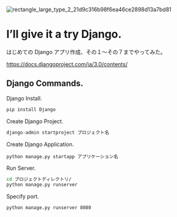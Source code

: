 ![rectangle_large_type_2_21d9c316b98f6ea46ce2898d13a7bd81](https://user-images.githubusercontent.com/12977376/80301351-a3ded280-87de-11ea-879d-5e4df8505ad9.png)


# I’ll give it a try Django.

はじめての Django アプリ作成、その１〜その７までやってみた。

https://docs.djangoproject.com/ja/3.0/contents/

## Django Commands.

Django Install.

```bash
pip install Django
```

Create Django Project.

```bash
django-admin startproject プロジェクト名
```

Create Django Application.

```
python manage.py startapp アプリケーション名
```

Run Server.

```bash
cd プロジェクトディレクトリ/
python manage.py runserver
```

Specify port.

```
python manage.py runserver 8080
```